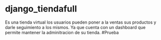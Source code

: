 # django_tiendafull
 Es una tienda virtual los usuarios pueden poner a la ventas sus productos y darle seguimiento a los mismos. Ya que cuenta con un dashboard
 que permite mantener la adminitracion de su tienda. 
#Prueba
